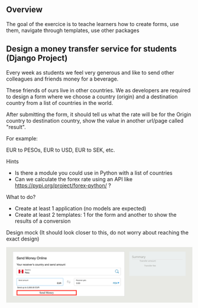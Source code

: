 ## Overview
The goal of the exercice is to teache learners how to create forms, use them, navigate through templates, use other packages 
## Design a money transfer service for students (Django Project)

Every week as students we feel very generous and like to send other 
colleagues and friends money for a beverage. 

These friends of ours live in other countries. We as developers are required to 
design a form where we choose a country (origin) and a destination country from a list of countries in the world.

After submitting the form, it should tell us what the rate will be for the Origin country to destination country, show the value in another url/page called "result".

For example:

EUR to PESOs, EUR to USD, EUR to SEK, etc.

Hints
- Is there a module you could use in Python with a list of countries
- Can we calculate the forex rate using an API like https://pypi.org/project/forex-python/ ?


What to do?
- Create at least 1 application (no models are expected)
- Create at least 2 templates: 1 for the form and another to show the results of a conversion

Design mock (It should look closer to this, do not worry about reaching the exact design)

![Mock](design-spec.png)

